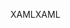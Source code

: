 <span data-ttu-id="ede77-101">XAML</span><span class="sxs-lookup"><span data-stu-id="ede77-101">XAML</span></span>